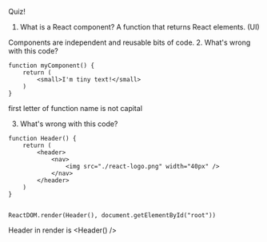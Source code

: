 Quiz!

1. What is a React component?
A function that returns React elements. (UI)

Components are independent and reusable bits of code. 
2. What's wrong with this code?
```
function myComponent() {
    return (
        <small>I'm tiny text!</small>
    )
}
```
first letter of function name is not capital

3. What's wrong with this code?
```
function Header() {
    return (
        <header>
            <nav>
                <img src="./react-logo.png" width="40px" />
            </nav>
        </header>
    )
}


ReactDOM.render(Header(), document.getElementById("root"))
```
Header in render is <Header() />